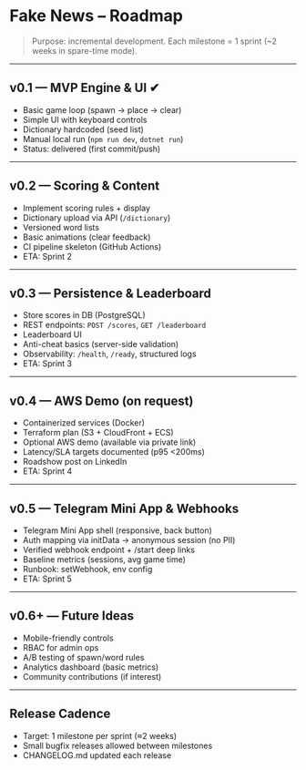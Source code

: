 # Fake News – Roadmap

> Purpose: incremental development. Each milestone = 1 sprint (~2 weeks in spare-time mode).

---

## v0.1 — MVP Engine & UI ✔
- Basic game loop (spawn → place → clear)
- Simple UI with keyboard controls
- Dictionary hardcoded (seed list)
- Manual local run (`npm run dev`, `dotnet run`)
- Status: delivered (first commit/push)

---

## v0.2 — Scoring & Content
- Implement scoring rules + display
- Dictionary upload via API (`/dictionary`)
- Versioned word lists
- Basic animations (clear feedback)
- CI pipeline skeleton (GitHub Actions)
- ETA: Sprint 2

---

## v0.3 — Persistence & Leaderboard
- Store scores in DB (PostgreSQL)
- REST endpoints: `POST /scores`, `GET /leaderboard`
- Leaderboard UI
- Anti-cheat basics (server-side validation)
- Observability: `/health`, `/ready`, structured logs
- ETA: Sprint 3

---

## v0.4 — AWS Demo (on request)
- Containerized services (Docker)
- Terraform plan (S3 + CloudFront + ECS)
- Optional AWS demo (available via private link)
- Latency/SLA targets documented (p95 <200ms)
- Roadshow post on LinkedIn
- ETA: Sprint 4

---

## v0.5 — Telegram Mini App & Webhooks

- Telegram Mini App shell (responsive, back button)
- Auth mapping via initData → anonymous session (no PII)
- Verified webhook endpoint + /start deep links
- Baseline metrics (sessions, avg game time)
- Runbook: setWebhook, env config
- ETA: Sprint 5

---

## v0.6+ — Future Ideas

- Mobile-friendly controls
- RBAC for admin ops
- A/B testing of spawn/word rules
- Analytics dashboard (basic metrics)
- Community contributions (if interest)

---

## Release Cadence
- Target: 1 milestone per sprint (≈2 weeks)
- Small bugfix releases allowed between milestones
- CHANGELOG.md updated each release

